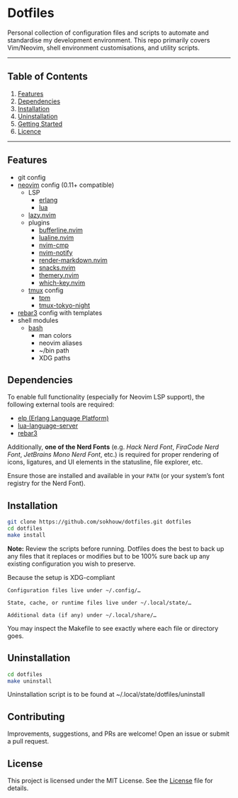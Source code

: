 # Dotfiles

Personal collection of configuration files and scripts to automate and standardise my development environment. This repo primarily covers Vim/Neovim, shell environment customisations, and utility scripts.

---

## Table of Contents

1. [Features](#features)  
2. [Dependencies](#dependencies)  
3. [Installation](#installation)  
4. [Uninstallation](#uninstallation)  
5. [Getting Started](#getting-started)  
6. [Licence](#licence)

---

## Features

* git config
* [neovim](https://github.com/neovim/neovim) config (0.11+ compatible)
  * LSP
    * [erlang](https://github.com/WhatsApp/erlang-language-platform)
    * [lua](https://github.com/LuaLS/lua-language-server)
  * [lazy.nvim](https://github.com/folke/lazy.nvim)
  * plugins
    * [bufferline.nvim](https://github.com/akinsho/bufferline.nvim)
    * [lualine.nvim](https://github.com/nvim-lualine/lualine.nvim)
    * [nvim-cmp](https://github.com/hrsh7th/nvim-cmp)
    * [nvim-notify](https://github.com/rcarriga/nvim-notify)
    * [render-markdown.nvim](https://github.com/MeanderingProgrammer/render-markdown.nvim)
    * [snacks.nvim](https://github.com/folke/snacks.nvim)
    * [themery.nvim](https://github.com/zaldih/themery.nvim)
    * [which-key.nvim](https://github.com/folke/which-key.nvim)
  * [tmux](https://github.com/tmux/tmux) config
    * [tpm](https://github.com/tmux-plugins/tpm)
    * [tmux-tokyo-night](https://github.com/fabioluciano/tmux-tokyo-night)
* [rebar3](https://github.com/erlang/rebar3) config with templates
* shell modules
  * [bash](https://www.gnu.org/software/bash)
    * man colors
    * neovim aliases
    * ~/bin path
    * XDG paths

## Dependencies

To enable full functionality (especially for Neovim LSP support), the following external tools are required:

* [elp (Erlang Language Platform)](https://github.com/WhatsApp/erlang-language-platform)
* [lua-language-server](https://github.com/LuaLS/lua-language-server)
* [rebar3](https://github.com/erlang/rebar3)

Additionally, **one of the Nerd Fonts** (e.g. *Hack Nerd Font*, *FiraCode Nerd Font*, *JetBrains Mono Nerd Font*, etc.) is required for proper rendering of icons, ligatures, and UI elements in the statusline, file explorer, etc.

Ensure those are installed and available in your `PATH` (or your system’s font registry for the Nerd Font).

## Installation

```bash
git clone https://github.com/sokhouw/dotfiles.git dotfiles
cd dotfiles
make install
```

**Note:** Review the scripts before running. Dotfiles does the best to back up any files that it replaces or modifies but to be 100% sure back up any existing configuration you wish to preserve.

Because the setup is XDG-compliant

    Configuration files live under ~/.config/…

    State, cache, or runtime files live under ~/.local/state/…

    Additional data (if any) under ~/.local/share/…

You may inspect the Makefile to see exactly where each file or directory goes.

## Uninstallation

```bash
cd dotfiles
make uninstall
```

Uninstallation script is to be found at ~/.local/state/dotfiles/uninstall

## Contributing

Improvements, suggestions, and PRs are welcome! Open an issue or submit a pull request.

## License

This project is licensed under the MIT License. See the [License](LICENSE.md) file for details.
